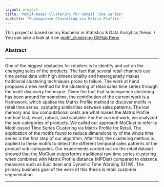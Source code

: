 ```yaml
---
layout: project
title: "Motif-based Clustering for Retail Time Series"
subtitle: "Subsequence Clustering via Matrix Profile "
---
```



This project is based on my Bachelor in Statistics & Data Analytics thesis. \\
You can take a look at it on [motif_clustering GitHub Repo](https://github.com/Jalanjii/motif_clustering)

### Abstract
---
One of the biggest obstacles for retailers is to identify and act on the changing sales of the products. The fact that several retail channels use time series data with high dimensionality and heterogeneity makes traditional clustering techniques prone to failure. The work at hand proposes a new method for the clustering of retail sales time series through the motif discovery technique. Given the fact that subsequence clustering has been around for sometime, the contribution of the current work is a framework, which applies the Matrix Profile method to discover motifs in retail time series, capturing similarities between sales patterns. The low memory and low computational costs are what makes the Matrix Profile method fast, exact, robust, and scalable. For the current work, we analyzed the sub-categories of products. We called our approach MoClust to refer to Motif-based Time Series Clustering via Matrix Profile for Retail. The application of the motifs found to reduce dimensionality of the whole time series is the first step of our algorithm. After that, the clustering method is applied to these motifs to detect the different temporal sales patterns of the product sub-categories. Our experiments carried out on the retail dataset showed that the MoClust outperforms traditional raw time series clustering when combined with Matrix Profile distance (MPDist) compared to distance measures such as Euclidean and Dynamic Time Warping (DTW). The primary business goal of the work of this thesis is retail customer segmentation.

---

